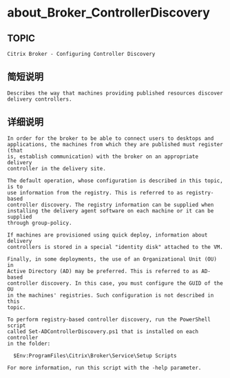 # about_Broker_ControllerDiscovery

## TOPIC

    Citrix Broker - Configuring Controller Discovery 
    

## 简短说明

    Describes the way that machines providing published resources discover 
    delivery controllers. 
    

## 详细说明

    In order for the broker to be able to connect users to desktops and 
    applications, the machines from which they are published must register (that 
    is, establish communication) with the broker on an appropriate delivery 
    controller in the delivery site. 
    
    The default operation, whose configuration is described in this topic, is to 
    use information from the registry. This is referred to as registry-based 
    controller discovery. The registry information can be supplied when 
    installing the delivery agent software on each machine or it can be supplied 
    through group-policy. 
    
    If machines are provisioned using quick deploy, information about delivery 
    controllers is stored in a special "identity disk" attached to the VM. 
    
    Finally, in some deployments, the use of an Organizational Unit (OU) in 
    Active Directory (AD) may be preferred. This is referred to as AD-based 
    controller discovery. In this case, you must configure the GUID of the OU 
    in the machines' registries. Such configuration is not described in this 
    topic. 
    
    To perform registry-based controller discovery, run the PowerShell script 
    called Set-ADControllerDiscovery.ps1 that is installed on each controller 
    in the folder: 
    
      $Env:ProgramFiles\Citrix\Broker\Service\Setup Scripts 
    
    For more information, run this script with the -help parameter.